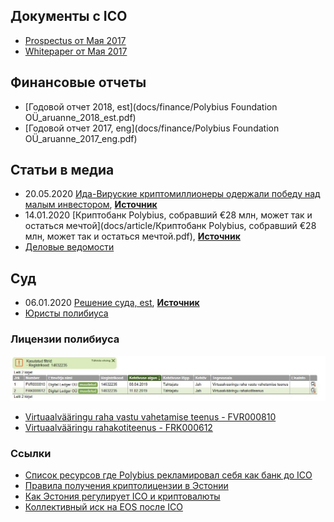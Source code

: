 
## Документы с ICO

- [Prospectus от Мая 2017](docs/ico/prospectus.pdf)
- [Whitepaper от Мая 2017](docs/ico/token_whitepaper.pdf)

## Финансовые отчеты

- [Годовой отчет 2018, est](docs/finance/Polybius Foundation OÜ_aruanne_2018_est.pdf)
- [Годовой отчет 2017, eng](docs/finance/Polybius Foundation OÜ_aruanne_2017_eng.pdf)

## Статьи в медиа

- 20.05.2020 [Ида-Вируские криптомиллионеры одержали победу над малым инвестором](docs/article/Ида_Вируские_криптомиллионеры_одержали_победу_над_малым_инвестором.pdf), [**Источник**](https://www.dv.ee/novosti/2020/05/20/ida-viruskie-kriptomillionery-oderzhali-pobedu-nad-malym-investorom)
- 14.01.2020 [Криптобанк Polybius, собравший €28 млн, может так и остаться мечтой](docs/article/Криптобанк Polybius, собравший €28 млн, может так и остаться мечтой.pdf), [**Источник**](https://www.dv.ee/novosti/2020/01/14/kriptobank-polybius-sobravshij-28-mln-mozhet-tak-i-ostatsja-mechtoj)
- [Деловые ведомости](https://www.dv.ee/search?q=Polybius&sort=date)

## Cуд

- 06.01.2020 [Решение суда, est](docs/lawsuit/kohtuotsus_06.01.2020.pdf), [**Источник**](https://www.riigiteataja.ee/kohtulahendid/fail.html?fid=267093508)
- [Юристы полибиуса](https://www.sorainen.com/deals/estonian-court-explains-tokenholders-rights)

### Лицензии полибиуса

![Licenses](images/polybius_licenses.jpg)

- [Virtuaalvääringu raha vastu vahetamise teenus - FVR000810](https://mtr.mkm.ee/taotluse_tulemus/506097)
- [Virtuaalvääringu rahakotiteenus - FRK000612](https://mtr.mkm.ee/taotluse_tulemus/501496)

### Ссылки

- [Список ресурсов где Polybius рекламировал себя как банк до ICO](links.md)
- [Правила получения криптолицензии в Эстонии](https://forklog.com/yuristy-rasskazali-o-novyh-pravilah-polucheniya-kriptolitsenzii-v-estonii)
- [Как Эстония регулирует ICO и криптовалюты](https://lawstrust.com/news/kak-ehstoniya-reguliruet-ico-i-kriptovalyuty)
- [Коллективный иск на EOS после ICO](https://forklog.com/protiv-block-one-broka-pirsa-i-dena-larimera-podan-kollektivnyj-isk-v-svyazi-s-ico-proekta-eos/)